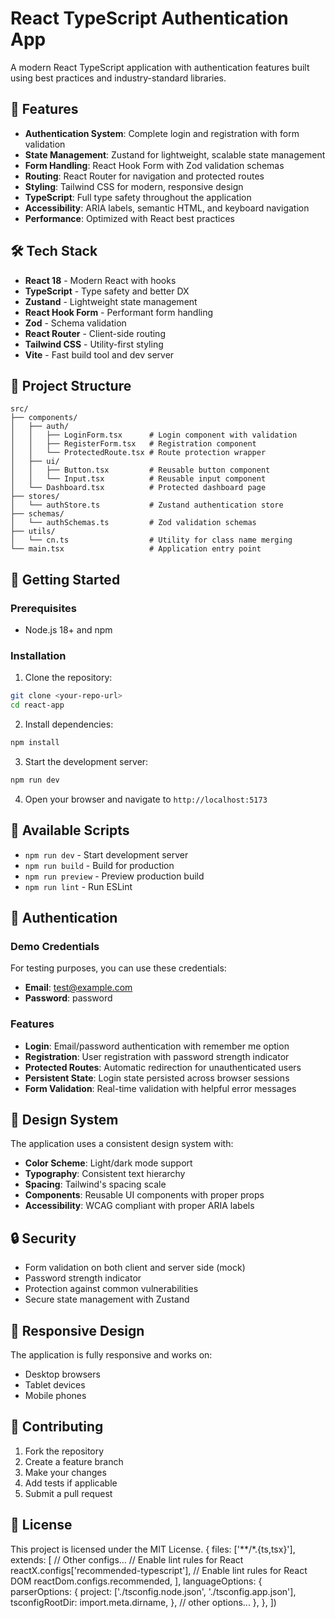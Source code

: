 # React TypeScript Authentication App

A modern React TypeScript application with authentication features built using best practices and industry-standard libraries.

## 🚀 Features

- **Authentication System**: Complete login and registration with form validation
- **State Management**: Zustand for lightweight, scalable state management
- **Form Handling**: React Hook Form with Zod validation schemas
- **Routing**: React Router for navigation and protected routes
- **Styling**: Tailwind CSS for modern, responsive design
- **TypeScript**: Full type safety throughout the application
- **Accessibility**: ARIA labels, semantic HTML, and keyboard navigation
- **Performance**: Optimized with React best practices

## 🛠️ Tech Stack

- **React 18** - Modern React with hooks
- **TypeScript** - Type safety and better DX
- **Zustand** - Lightweight state management
- **React Hook Form** - Performant form handling
- **Zod** - Schema validation
- **React Router** - Client-side routing
- **Tailwind CSS** - Utility-first styling
- **Vite** - Fast build tool and dev server

## 📁 Project Structure

```
src/
├── components/
│   ├── auth/
│   │   ├── LoginForm.tsx      # Login component with validation
│   │   ├── RegisterForm.tsx   # Registration component
│   │   └── ProtectedRoute.tsx # Route protection wrapper
│   ├── ui/
│   │   ├── Button.tsx         # Reusable button component
│   │   └── Input.tsx          # Reusable input component
│   └── Dashboard.tsx          # Protected dashboard page
├── stores/
│   └── authStore.ts           # Zustand authentication store
├── schemas/
│   └── authSchemas.ts         # Zod validation schemas
├── utils/
│   └── cn.ts                  # Utility for class name merging
└── main.tsx                   # Application entry point
```

## 🚦 Getting Started

### Prerequisites

- Node.js 18+ and npm

### Installation

1. Clone the repository:
```bash
git clone <your-repo-url>
cd react-app
```

2. Install dependencies:
```bash
npm install
```

3. Start the development server:
```bash
npm run dev
```

4. Open your browser and navigate to `http://localhost:5173`

## 🔧 Available Scripts

- `npm run dev` - Start development server
- `npm run build` - Build for production
- `npm run preview` - Preview production build
- `npm run lint` - Run ESLint

## 🔐 Authentication

### Demo Credentials

For testing purposes, you can use these credentials:
- **Email**: test@example.com
- **Password**: password

### Features

- **Login**: Email/password authentication with remember me option
- **Registration**: User registration with password strength indicator
- **Protected Routes**: Automatic redirection for unauthenticated users
- **Persistent State**: Login state persisted across browser sessions
- **Form Validation**: Real-time validation with helpful error messages

## 🎨 Design System

The application uses a consistent design system with:
- **Color Scheme**: Light/dark mode support
- **Typography**: Consistent text hierarchy
- **Spacing**: Tailwind's spacing scale
- **Components**: Reusable UI components with proper props
- **Accessibility**: WCAG compliant with proper ARIA labels

## 🔒 Security

- Form validation on both client and server side (mock)
- Password strength indicator
- Protection against common vulnerabilities
- Secure state management with Zustand

## 📱 Responsive Design

The application is fully responsive and works on:
- Desktop browsers
- Tablet devices  
- Mobile phones

## 🤝 Contributing

1. Fork the repository
2. Create a feature branch
3. Make your changes
4. Add tests if applicable
5. Submit a pull request

## 📄 License

This project is licensed under the MIT License.
  {
    files: ['**/*.{ts,tsx}'],
    extends: [
      // Other configs...
      // Enable lint rules for React
      reactX.configs['recommended-typescript'],
      // Enable lint rules for React DOM
      reactDom.configs.recommended,
    ],
    languageOptions: {
      parserOptions: {
        project: ['./tsconfig.node.json', './tsconfig.app.json'],
        tsconfigRootDir: import.meta.dirname,
      },
      // other options...
    },
  },
])
```
